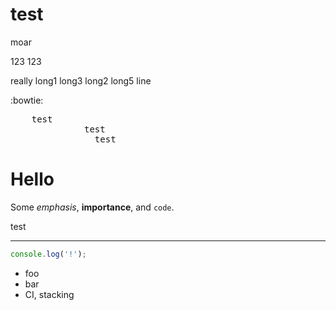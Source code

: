 # test
moar

123 123

really long1 long3 long2 long5 line

:bowtie:

<pre>
    test
              test
                test
</pre>

# Hello

Some *emphasis*, **importance**, and `code`.

test

---

```javascript
console.log('!');
```

* foo
* bar
* CI, stacking
